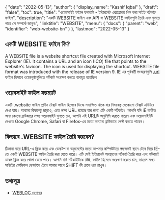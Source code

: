 {
  "date": "2022-05-13",
  "author": {
    "display_name": "Kashif Iqbal"
  },
  "draft": "false",
  "toc": true,
  "title": "ওয়েবসাইট ফাইল ফরম্যাট - ইন্টারনেট এক্সপ্লোরার পিন করা সাইট শর্টকাট ফাইল",
  "description": "একটি WEBSITE ফাইল এবং API যা WEBSITE ফাইলগুলি তৈরি এবং খুলতে পারে সে সম্পর্কে জানুন৷",
  "linktitle": "WEBSITE",
  "menu": {
    "docs": {
      "parent": "web",
      "identifier": "web-website-bn"
    }
  },
  "lastmod": "2022-05-13"
}

## একটি WEBSITE ফাইল কি?

A WEBSITE file is a website shortcut file created with Microsoft Internet Explorer (IE). It contains a URL and an icon (ICO) file that points to the website's favicon. The icon is used for displaying the shortcut. WEBSITE file format was introduced with the release of IE version 9. IE এর পূর্ববর্তী সংস্করণগুলি [.url](/web/url/) ফাইল হিসাবে ওয়েবপৃষ্ঠাগুলিতে শর্টকাট সংরক্ষণ করতে ব্যবহৃত হয়েছিল৷

## ওয়েবসাইট ফাইল ফরম্যাট

একটি .website ফাইল প্লেইন টেক্সট ফাইল হিসেবে ডিস্কে সংরক্ষিত থাকে যার বিষয়বস্তু যেকোনো টেক্সট এডিটরে দেখা যায়। অন্যান্য বিষয়বস্তু ছাড়াও, এতে লক্ষ্য URL রয়েছে যার জন্য এটি একটি শর্টকাট। আপনি যদি IE ব্যতীত অন্য কোনো ব্রাউজারে লক্ষ্য ওয়েবসাইট খুলতে চান, আপনি এই URLটি অনুলিপি করতে পারেন এবং ওয়েবসাইটটি দেখতে Google Chrome, Safari বা Firefox-এর মতো অন্যান্য ব্রাউজারে পেস্ট করতে পারেন।

## কিভাবে .WEBSITE ফাইল তৈরি করবেন?

ঠিকানা বারে URL-এ ক্লিক করে এবং ডেস্কটপ বা ডকুমেন্টের মতো আপনার কম্পিউটারে পছন্দসই স্থানে টেনে নিয়ে IE-তে একটি WEBSITE ফাইল তৈরি করা যেতে পারে। এটি সেই ইন্টারনেট অবস্থানের শর্টকাট তৈরি করে এবং শর্টকাটে ডাবল ক্লিক করে খোলা যেতে পারে। আপনি যদি শর্টকাটটিকে `URL` ফাইল হিসেবে সংরক্ষণ করতে চান, তাহলে লক্ষ্য সাইটের ফেভিকন ডেস্কটপে টেনে আনার আগে SHIFT কী চেপে ধরে রাখুন।

## তথ্যসূত্র

* [WEBLOC ওপেনার](https://github.com/benchdoos/WeblocOpener)


